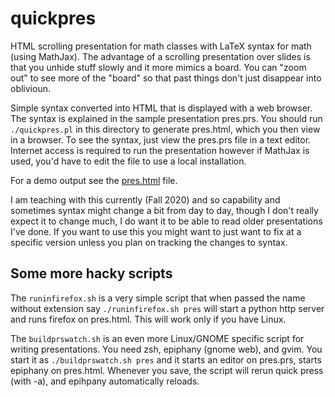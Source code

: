 # quickpres

HTML scrolling presentation for math classes with LaTeX syntax for math (using MathJax).
The advantage of a scrolling presentation over slides is that you unhide stuff slowly and
it more mimics a board.  You can "zoom out" to see more of the "board" so that past things
don't just disappear into oblivioun.

Simple syntax converted into HTML that is displayed with a web browser.
The syntax is explained in the sample presentation pres.prs.  You should
run `./quickpres.pl` in this directory to generate pres.html, which you
then view in a browser.  To see the syntax, just view the pres.prs file
in a text editor.  Internet access is required to run the presentation however
if MathJax is used, you'd have to edit the file to use a local installation.

For a demo output see the [pres.html](https://jirilebl.github.io/quickpres/pres.html) file.

I am teaching with this currently (Fall 2020) and so capability and sometimes syntax might change a bit
from day to day, though I don't really expect it to change much, I do want it to be able to read older
presentations I've done.  If you want to use this you might want to just want to fix at a specific version
unless you plan on tracking the changes to syntax.

## Some more hacky scripts

The `runinfirefox.sh` is a very simple script that when passed the name without
extension say `./runinfirefox.sh pres` will start a python http server and runs
firefox on pres.html.  This will work only if you have Linux.

The `buildprswatch.sh` is an even more Linux/GNOME specific script for writing
presentations.  You need zsh, epiphany (gnome web), and gvim.  You start it as
`./buildprswatch.sh pres` and it starts an editor on pres.prs, starts epiphany
on pres.html.  Whenever you save, the script will rerun quick press (with -a),
and epihpany automatically reloads.
